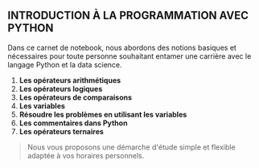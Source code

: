 ## INTRODUCTION À LA PROGRAMMATION AVEC PYTHON
Dans ce carnet de notebook, nous abordons des notions basiques et nécessaires pour toute personne souhaitant entamer une carrière avec le langage Python et la data science.

1. **Les opérateurs arithmétiques**
2. **Les opérateurs logiques**
3. **Les opérateurs de comparaisons**
4. **Les variables**
5. **Résoudre les problèmes en utilisant les variables**
6. **Les commentaires dans Python**
7. **Les opérateurs ternaires**

> Nous vous proposons une démarche d'étude simple et flexible adaptée à vos horaires personnels.
